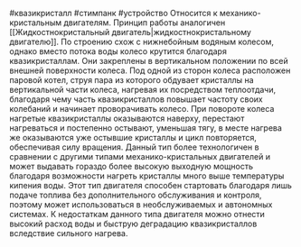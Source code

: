 #квазикристалл #стимпанк #устройство 
Относится к механико-кристальным двигателям. Принцип работы аналогичен [[Жидкостнокристальный двигатель|жидкостнокристальному двигателю]]. По строению схож с нижнебойным водяным колесом, однако вместо потока воды колесо крутится благодаря квазикристаллам. Они закреплены в вертикальном положении по всей внешней поверхности колеса. Под одной из сторон колеса расположен паровой котел, струя пара из которого обдувает кристаллы на вертикальной части колеса, нагревая их посредством теплоотдачи, благодаря чему часть квазикристаллов повышает частоту своих колебаний и начинает проворачивать колесо. При повороте колеса нагретые квазикристаллы оказываются наверху, перестают нагреваться и постепенно остывают, уменьшая тягу, в месте нагрева же оказываются уже остывшие кристаллы и цикл повторяется, обеспечивая силу вращения. 
Данный тип более технологичен в сравнении с другими типами механико-кристальных двигателей и может выдавать гораздо более высокую выходную мощность благодаря возможности нагреть кристаллы много выше температуры кипения воды. Этот тип двигателя способен стартовать благодаря лишь подаче топлива без дополнительного обслуживания и контроля, поэтому может использоваться в необслуживаемых и автономных системах. К недостаткам данного типа двигателя можно отнести высокий расход воды и быструю деградацию квазикристаллов вследствие сильного нагрева.